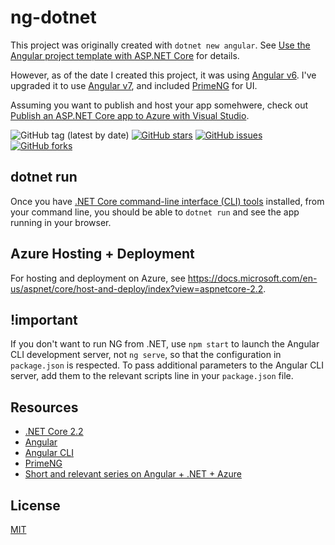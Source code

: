 # ng-dotnet

This project was originally created with `dotnet new angular`. See [Use the Angular project template with ASP.NET Core](https://docs.microsoft.com/en-us/aspnet/core/client-side/spa/angular?view=aspnetcore-2.2&tabs=visual-studio) for details.

However, as of the date I created this project, it was using [Angular v6](https://v6.angular.io). I've upgraded it to use [Angular v7](https://angular.io/), and included [PrimeNG](https://www.primefaces.org/primeng/#/) for UI.

Assuming you want to publish and host your app somehwere, check out [Publish an ASP.NET Core app to Azure with Visual Studio](https://docs.microsoft.com/en-us/aspnet/core/tutorials/publish-to-azure-webapp-using-vs?view=aspnetcore-2.2).

![GitHub tag (latest by date)](https://img.shields.io/github/v/tag/stevewithington/ng-dotnet)
[![GitHub stars](https://img.shields.io/github/stars/stevewithington/ng-dotnet)](https://github.com/stevewithington/ng-dotnet/stargazers)
[![GitHub issues](https://img.shields.io/github/issues/stevewithington/ng-dotnet)](https://github.com/stevewithington/ng-dotnet/issues)
[![GitHub forks](https://img.shields.io/github/forks/stevewithington/ng-dotnet)](https://github.com/stevewithington/ng-dotnet/network)

## dotnet run

Once you have [.NET Core command-line interface (CLI) tools](https://docs.microsoft.com/en-us/dotnet/core/tools/?tabs=netcore2x) installed, from your command line, you should be able to `dotnet run` and see the app running in your browser.

## Azure Hosting + Deployment

For hosting and deployment on Azure, see <https://docs.microsoft.com/en-us/aspnet/core/host-and-deploy/index?view=aspnetcore-2.2>.

## !important

If you don't want to run NG from .NET, use `npm start` to launch the Angular CLI development server, not `ng serve`, so that the configuration in `package.json` is respected. To pass additional parameters to the Angular CLI server, add them to the relevant scripts line in your `package.json` file.

## Resources

* [.NET Core 2.2](https://docs.microsoft.com/en-us/dotnet/core/)
* [Angular](https://angular.io/)
* [Angular CLI](https://github.com/angular/angular-cli)
* [PrimeNG](https://www.primefaces.org/primeng/#/)
* [Short and relevant series on Angular + .NET + Azure](https://blog.jeremylikness.com/get-started-with-angular-on-net-core-2-1-part-one-2effcfe8fae9)

## License

[MIT](LICENSE.md)
